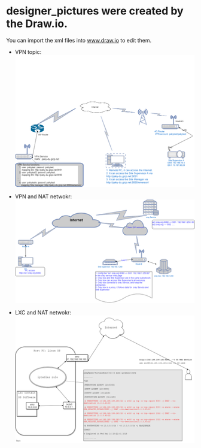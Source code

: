 # designer_pictures were created by the Draw.io.
You can import the xml files into www.draw.io to edit them.


* VPN topic:  
![NAT and VPN](https://github.com/pakydu/designer_pictures/blob/master/draw.io/Walmart_network/VPN_topic.png)


* VPN and NAT netwokr: 
![NAT and VPN](https://github.com/pakydu/designer_pictures/blob/master/draw.io/Walmart_network/How_to_access_private_network4.png)
   

* LXC and NAT netwokr:  
![NAT and VPN](https://github.com/pakydu/designer_pictures/blob/master/draw.io/Walmart_network/lxc_nat.png)
   
